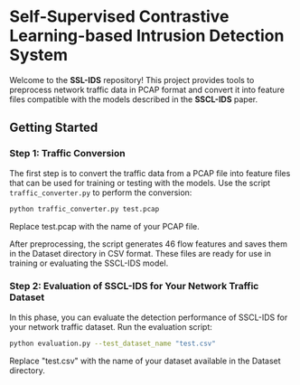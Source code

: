 # Self-Supervised Contrastive Learning-based Intrusion Detection System

Welcome to the **SSL-IDS** repository! This project provides tools to preprocess network traffic data in PCAP format and convert it into feature files compatible with the models described in the **SSCL-IDS** paper.

## Getting Started

### Step 1: Traffic Conversion
The first step is to convert the traffic data from a PCAP file into feature files that can be used for training or testing with the models. Use the script `traffic_converter.py` to perform the conversion:

```bash
python traffic_converter.py test.pcap
```
Replace test.pcap with the name of your PCAP file.

After preprocessing, the script generates 46 flow features and saves them in the Dataset directory in CSV format. These files are ready for use in training or evaluating the SSCL-IDS model.

### Step 2: Evaluation of SSCL-IDS for Your Network Traffic Dataset
In this phase, you can evaluate the detection performance of SSCL-IDS for your network traffic dataset. Run the evaluation script:

```bash
python evaluation.py --test_dataset_name "test.csv"
```
Replace "test.csv" with the name of your dataset available in the Dataset directory.
